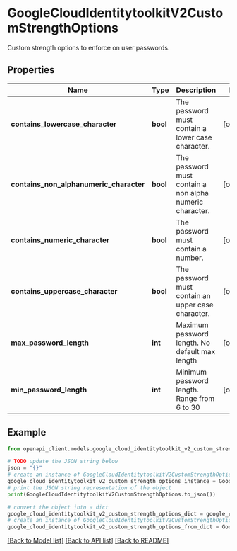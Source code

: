 # GoogleCloudIdentitytoolkitV2CustomStrengthOptions

Custom strength options to enforce on user passwords.

## Properties

Name | Type | Description | Notes
------------ | ------------- | ------------- | -------------
**contains_lowercase_character** | **bool** | The password must contain a lower case character. | [optional] 
**contains_non_alphanumeric_character** | **bool** | The password must contain a non alpha numeric character. | [optional] 
**contains_numeric_character** | **bool** | The password must contain a number. | [optional] 
**contains_uppercase_character** | **bool** | The password must contain an upper case character. | [optional] 
**max_password_length** | **int** | Maximum password length. No default max length | [optional] 
**min_password_length** | **int** | Minimum password length. Range from 6 to 30 | [optional] 

## Example

```python
from openapi_client.models.google_cloud_identitytoolkit_v2_custom_strength_options import GoogleCloudIdentitytoolkitV2CustomStrengthOptions

# TODO update the JSON string below
json = "{}"
# create an instance of GoogleCloudIdentitytoolkitV2CustomStrengthOptions from a JSON string
google_cloud_identitytoolkit_v2_custom_strength_options_instance = GoogleCloudIdentitytoolkitV2CustomStrengthOptions.from_json(json)
# print the JSON string representation of the object
print(GoogleCloudIdentitytoolkitV2CustomStrengthOptions.to_json())

# convert the object into a dict
google_cloud_identitytoolkit_v2_custom_strength_options_dict = google_cloud_identitytoolkit_v2_custom_strength_options_instance.to_dict()
# create an instance of GoogleCloudIdentitytoolkitV2CustomStrengthOptions from a dict
google_cloud_identitytoolkit_v2_custom_strength_options_from_dict = GoogleCloudIdentitytoolkitV2CustomStrengthOptions.from_dict(google_cloud_identitytoolkit_v2_custom_strength_options_dict)
```
[[Back to Model list]](../README.md#documentation-for-models) [[Back to API list]](../README.md#documentation-for-api-endpoints) [[Back to README]](../README.md)


